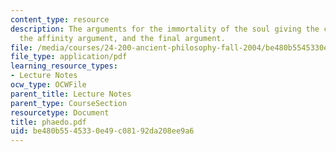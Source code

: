 ```yaml
---
content_type: resource
description: The arguments for the immortality of the soul giving the cyclical argument,
  the affinity argument, and the final argument.
file: /media/courses/24-200-ancient-philosophy-fall-2004/be480b5545330e49c08192da208ee9a6_phaedo.pdf
file_type: application/pdf
learning_resource_types:
- Lecture Notes
ocw_type: OCWFile
parent_title: Lecture Notes
parent_type: CourseSection
resourcetype: Document
title: phaedo.pdf
uid: be480b55-4533-0e49-c081-92da208ee9a6
---
```

